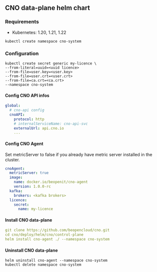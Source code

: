 ## CNO data-plane helm chart

### Requirements
- Kubernetes: 1.20, 1.21, 1.22

```shell
kubectl create namespace cno-system
```
### Configuration
```shell
kubectl create secret generic my-licence \
--from-literal=uuid=<uuid licence>
--from-file=user.key=<user.key>
--from-file=user.crt=<user.crt>
--from-file=ca.crt=<ca.crt>
--namespace cno-system
```

#### Config CNO API infos

```yaml
global:
  # cno-api config
  cnoAPI:
    protocol: http
    # internalServiceName: cno-api-svc
    externalUrl: api.cno.io
    ...
```

#### Config CNO Agent
Set metricServer to false if you already have metric server installed in the cluster.

```yaml
cnoAgent:
  metricServer: true
  image:
    name: docker.io/beopenit/cno-agent
    version: 1.0.0-rc
  kafka:
    brokers: <kafka brokers>
  licence:
    secret:
      name: my-licence
```

#### Install CNO data-plane

```yaml
git clone https://github.com/beopencloud/cno.git
cd cno/deploy/helm/cno/control-plane
helm install cno-agent ./ --namespace cno-system
```
#### Uninstall CNO data-plane

```
helm uninstall cno-agent --namespace cno-system
kubectl delete namespace cno-system
```

